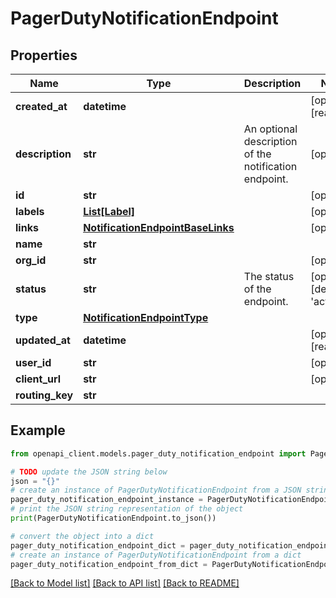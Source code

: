 # PagerDutyNotificationEndpoint


## Properties

Name | Type | Description | Notes
------------ | ------------- | ------------- | -------------
**created_at** | **datetime** |  | [optional] [readonly] 
**description** | **str** | An optional description of the notification endpoint. | [optional] 
**id** | **str** |  | [optional] 
**labels** | [**List[Label]**](Label.md) |  | [optional] 
**links** | [**NotificationEndpointBaseLinks**](NotificationEndpointBaseLinks.md) |  | [optional] 
**name** | **str** |  | 
**org_id** | **str** |  | [optional] 
**status** | **str** | The status of the endpoint. | [optional] [default to 'active']
**type** | [**NotificationEndpointType**](NotificationEndpointType.md) |  | 
**updated_at** | **datetime** |  | [optional] [readonly] 
**user_id** | **str** |  | [optional] 
**client_url** | **str** |  | [optional] 
**routing_key** | **str** |  | 

## Example

```python
from openapi_client.models.pager_duty_notification_endpoint import PagerDutyNotificationEndpoint

# TODO update the JSON string below
json = "{}"
# create an instance of PagerDutyNotificationEndpoint from a JSON string
pager_duty_notification_endpoint_instance = PagerDutyNotificationEndpoint.from_json(json)
# print the JSON string representation of the object
print(PagerDutyNotificationEndpoint.to_json())

# convert the object into a dict
pager_duty_notification_endpoint_dict = pager_duty_notification_endpoint_instance.to_dict()
# create an instance of PagerDutyNotificationEndpoint from a dict
pager_duty_notification_endpoint_from_dict = PagerDutyNotificationEndpoint.from_dict(pager_duty_notification_endpoint_dict)
```
[[Back to Model list]](../README.md#documentation-for-models) [[Back to API list]](../README.md#documentation-for-api-endpoints) [[Back to README]](../README.md)


